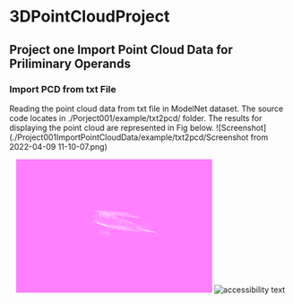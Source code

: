 # 3DPointCloudProject
## Project one Import Point Cloud Data for Priliminary Operands
### Import PCD from txt File
Reading the point cloud data from txt file in ModelNet dataset. The source code locates in ./Porject001/example/txt2pcd/ folder.
The results for displaying the point cloud are represented in Fig below.
![Screenshot](./Project001ImportPointCloudData/example/txt2pcd/Screenshot from 2022-04-09 11-10-07.png)
<p align="center">
  <img src="./Project001ImportPointCloudData/example/txt2pcd/Screenshot from 2022-04-09 11-10-07.png" width="350" title="Display Point Cloud Data">
  <img src="your_relative_path_here_number_2_large_name" width="350" alt="accessibility text">
</p>

